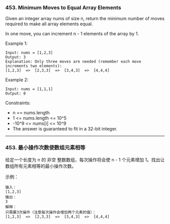 ### 453. Minimum Moves to Equal Array Elements
Given an integer array nums of size n, return the minimum number of moves required to make all array elements equal.

In one move, you can increment n - 1 elements of the array by 1.



Example 1:

	Input: nums = [1,2,3]
	Output: 3
	Explanation: Only three moves are needed (remember each move increments two elements):
	[1,2,3]  =>  [2,3,3]  =>  [3,4,3]  =>  [4,4,4]

Example 2:

	Input: nums = [1,1,1]
	Output: 0



Constraints:

* n == nums.length
* 1 <= nums.length <= 10^5
* -10^9 <= nums[i] <= 10^9
* The answer is guaranteed to fit in a 32-bit integer.

----
### 453. 最小操作次数使数组元素相等
给定一个长度为 n 的 非空 整数数组，每次操作将会使 n - 1 个元素增加 1。找出让数组所有元素相等的最小操作次数。



示例：

	输入：
	[1,2,3]
	输出：
	3
	解释：
	只需要3次操作（注意每次操作会增加两个元素的值）：
	[1,2,3]  =>  [2,3,3]  =>  [3,4,3]  =>  [4,4,4]

